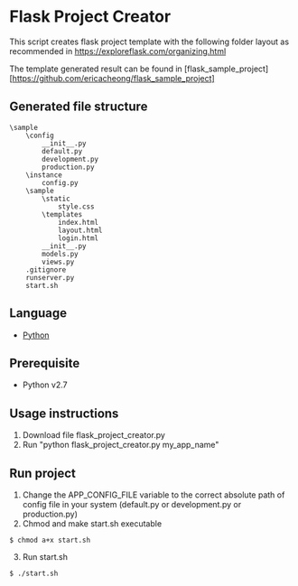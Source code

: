 # Flask Project Creator

This script creates flask project template with the following folder layout as recommended in https://exploreflask.com/organizing.html

The template generated result can be found in [flask_sample_project][https://github.com/ericacheong/flask_sample_project]

## Generated file structure
```
\sample
    \config
        __init__.py
        default.py
        development.py
        production.py
    \instance
        config.py
    \sample
        \static
            style.css
        \templates
            index.html
            layout.html
            login.html
        __init__.py
        models.py
        views.py
    .gitignore
    runserver.py
    start.sh
```

## Language
- [Python][1]

## Prerequisite
- Python v2.7

## Usage instructions
1. Download file flask_project_creator.py
2. Run "python flask_project_creator.py my_app_name"

## Run project
1. Change the APP_CONFIG_FILE variable to the correct absolute path of config file in your system (default.py or development.py or production.py)
2. Chmod and make start.sh executable
```
$ chmod a+x start.sh
```
3. Run start.sh
```
$ ./start.sh
```


[1]: http://python.org
